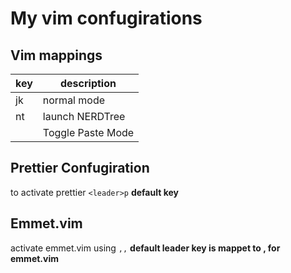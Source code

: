 # My vim confugirations

## Vim mappings
| key | description     |
|-----|-----------------|
| jk  | normal mode     |
| nt  | launch NERDTree |
| <F10>   | Toggle Paste Mode  |


## Prettier Confugiration
to activate prettier `<leader>p` **default key**

## Emmet.vim
activate emmet.vim using `,,` **default leader key is mappet to , for emmet.vim**<br>
